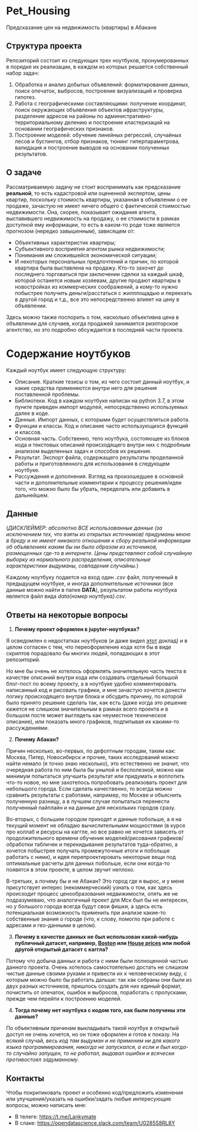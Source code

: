 # Pet_Housing
Предсказание цен на недвижимость (квартиры) в Абакане

## Структура проекта
Репозиторий состоит из следующих трех ноутбуков, пронумерованных в порядке их реализации, в каждом из которых решается собственный набор задач:
1. Обработка и анализ добытых объявлений: форматирование данных, поиск опечаток, выбросов, построение визуализаций и проверка гипотез.
2. Работа с географическими составляющими: получение координат, поиск окружающих объявления объектов ифраструктуры, разделение адресов на районы по административно-территориальному делению и построение кластеризаций на основании географических признаков.
3. Построение моделей: обучение линейных регрессий, случайных лесов и бустингов, отбор признаков, тюнинг гиперпараметрова, валидация и построение выводов на основании полученных результатов.

## О задаче
Рассматриваемую задачу не стоит воспринимать как предсказание **реальной**, то есть кадастровой или оцененной экспертом, цены квартир, поскольку стоимость квартиры, указанная в объявлении о ее продаже, зачастую не имеет ничего общего с фактической стоимостью недвижимости. Она, скорее, показывает ожидания агента, выставившего недвижимость на продажу, о ее стоимости в рамках доступной ему информации, то есть в каком-то роде тоже является прогнозом (нередко завышенным), зависящем от:
* Объективных характеристик квартиры;
* Субъективного восприятия агентом рынка недвижимости;
* Понимания им сложившейся экономической ситуации;
* И некоторых персональных предпочтений и причин, по которой квартира была выставлена на продажу. Кто-то захочет до последнего торговаться при заключении сделки за каждый шкаф, которой останется новым хозяевам, другие продают квартиры в новостройках из коммерческих соображений, а кому-то нужно побыстрее получить деньги/расстатьcя с жилплощадью и переехать в другой город и т.д., все это непосредственно влияет на цену в объявлении.

Здесь можно также поспорить о том, насколько объективна цена в объявлении для случаев, когда продажей занимается риэлторское агентство, но это подробно обсуждается в последней части проекта.

# Содержание ноутбуков
Каждый ноутбук имеет следующую структуру:
* Описание. Краткие тезисы о том, из чего состоит данный ноутбук, и какие средства применяются внутри него для решения поставленной проблемы.
* Библиотеки. Код в каждом ноутбуке написан на python 3.7, в этом пункте приведен импорт модулей, непосредственно используемых далее в коде.
* Данные. Импорт данных, с которыми будет осуществляться работа.
* Функции и классы. Код и описание часто использующихся функций и классов.
* Основная часть. Собственно, тело ноутбука, состояющее из блоков кода и текстовых описаний происходящего внутри них с подробным анализом выделенных задач и способов их решения.
* Результат. Экспорт файла, содержащего результаты проделанной работы и приготовленного для использования в следующем ноутбуке.
* Рассуждения и дополнения. Взгляд на произошедшее в основной части и дополнительные комментарии к процессу решения/идеи того, что можно было бы убрать, переделать или добавить в дальнейшем.

## Данные
(*ДИСКЛЕЙМЕР: абсолютно ВСЕ использованные данные (за исключением тех, что взяты из открытых источников) придуманы мною в бреду и не имеют никакого отношения к сбору реальной информации об объявлениях каким бы ни было образом из источников, размещенных где-то в интернете. Цены представляют собой случайную выборку из нормального распределения, описательные характеристики выдуманы, совпадения случайны.*)

Каждому ноутбуку подается на вход один *.csv* файл, полученный в предыдущем ноутбуке, и иногда дополнительные источники (все данные можно найти в папке **DATA**), результатом работы ноутбука является файл вида *data{номер ноутбука}.csv*.

## Ответы на некоторые вопросы
1. **Почему проект оформлен в jupyter-ноутбуках?** 

Я осведомлен о недостатках ноутбуков (и даже видел [этот](https://www.youtube.com/watch?v=7jiPeIFXb6U) доклад) и в целом согласен с тем, что переоформление кода хотя бы в виде скриптов порадовало бы многих людей, попадающих в этот репозиторий. 

Но мне бы очень не хотелось оформлять значительную часть текста в качестве описаний внутри кода или создавать отдельный большой блог-пост по всему проекту, а в ноутбуке удобно комментировать написанный код и рисовать графики, и мне зачастую хочется донести логику происходящего внутри блока и обсудить причину, по которой было принято решение сделать так, как есть (даже когда это решение кажется не слишком значительным в рамках всего проекта и в большом посте может выглядеть как неуместное техническое описание), или показать много графиков, подпитывая их какими-то рассуждениями.

2. **Почему Абакан?** 

Причин несколько, во-первых, по дефолтным городам, таким как: Москва, Питер, Новосибирск и прочие, таких исследований можно найти немало (я точно знаю несколько), это естественно не значит, что очередная работа по ним была бы унылой и бесполезной, можно как минимум попытаться улучшить результат или придумать и воплотить что-то новое, но мне захотелось попробовать реализовать проект для небольшого города. Если сделать качественно, то всегда можно сравнить результаты с работами, например, по Москве и объяснить полученную разницу, а в лучшем случае попытаться перенести полученный пайплайн и на данные для нескольких городов сразу. 

Во-вторых, с большим городом приходят и данные побольше, а я на текущий момент не обладаю вычислительными мощностями (в курсе про коллаб и ресурсы на каггле, но все равно не хочется зависеть от продолжительного времени обучения моделей/рисования графиков/обработки табличек и перекидывания результатов туда-обратно, а хочется побыстрее получать промежуточные итоги и побольше работать с ними), и идея перепроектировать некоторые вещи под оптимальные расчеты для данных побольше, если они когда-то появятся в этом проекте, в целом звучит неплохо. 

В-третьих, а почему бы и не Абакан? Это город где я вырос, и у меня присутствует интерес (некоммерческий) узнать о том, как здесь происходит процесс ценообразования недвижимости, опять же не подразумеваю, что аналогичный проект для Мск был бы не интересен, но у большого города всегда будут свои фишки, а здесь есть потенциальная возможность применить при анализе какие-то собственные знания о городе (что, к слову, помогло при работе с адресами и гео-данными в целом).

3. **Почему в качестве данных не был использован какой-нибудь публичный датасет, например, [Boston](https://www.kaggle.com/c/boston-housing) или [House prices](https://www.kaggle.com/c/house-prices-advanced-regression-techniques) или любой другой открытый датасет с каггла?**

Потому что добыча данных и работа с ними были полноценной частью данного проекта. Очень хотелось самостоятельно достать не слишком чистые данные своими руками и привести их к человеческому виду, с которым можно было бы работать дальше: так как собраны они были из двух разных источников, пришлось создать для них единый формат, почистить от опечаток, ошибок и выбросов, поработать с пропусками, прежде чем перейти к построению моделей.

4. **Тогда почему нет ноутбука с кодом того, как были получены эти данные?**

По объективным причинам выкладывать такой ноутбук в открытый доступ не очень хочется, но он тоже оформлен и готов к показу. На всякий случай, *весь код там выдуман и не применим ни для какого языка программирования, никогда не запускался, а если и был когда-то случайно запущен, то не работал, выдавал ошибки и всячески противостоял задуманному*.

## Контакты
Чтобы покритиковать проект и особенно код/предложить изменения или улучшения/указать на ошибки/задать любые интересующие вопросы, можно написать мне:
* В телеге: https://t.me/Lankymate
* В слаке: https://opendatascience.slack.com/team/U0285S8RL8Y
